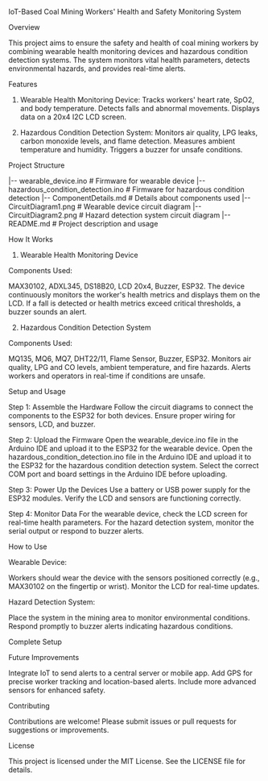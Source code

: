 IoT-Based Coal Mining Workers' Health and Safety Monitoring System

Overview

This project aims to ensure the safety and health of coal mining workers by combining wearable health monitoring devices and hazardous condition detection systems. The system monitors vital health parameters, detects environmental hazards, and provides real-time alerts.

Features

1. Wearable Health Monitoring Device:
Tracks workers' heart rate, SpO2, and body temperature.
Detects falls and abnormal movements.
Displays data on a 20x4 I2C LCD screen.

2. Hazardous Condition Detection System:
Monitors air quality, LPG leaks, carbon monoxide levels, and flame detection.
Measures ambient temperature and humidity.
Triggers a buzzer for unsafe conditions.

Project Structure

|-- wearable_device.ino               # Firmware for wearable device
|-- hazardous_condition_detection.ino # Firmware for hazardous condition detection
|-- ComponentDetails.md               # Details about components used
|-- CircuitDiagram1.png               # Wearable device circuit diagram
|-- CircuitDiagram2.png               # Hazard detection system circuit diagram
|-- README.md                         # Project description and usage

How It Works
1. Wearable Health Monitoring Device

Components Used:

MAX30102, ADXL345, DS18B20, LCD 20x4, Buzzer, ESP32.
The device continuously monitors the worker's health metrics and displays them on the LCD.
If a fall is detected or health metrics exceed critical thresholds, a buzzer sounds an alert.

2. Hazardous Condition Detection System

Components Used:

MQ135, MQ6, MQ7, DHT22/11, Flame Sensor, Buzzer, ESP32.
Monitors air quality, LPG and CO levels, ambient temperature, and fire hazards.
Alerts workers and operators in real-time if conditions are unsafe.

Setup and Usage

Step 1: Assemble the Hardware
Follow the circuit diagrams to connect the components to the ESP32 for both devices.
Ensure proper wiring for sensors, LCD, and buzzer.

Step 2: Upload the Firmware
Open the wearable_device.ino file in the Arduino IDE and upload it to the ESP32 for the wearable device.
Open the hazardous_condition_detection.ino file in the Arduino IDE and upload it to the ESP32 for the hazardous condition detection system.
Select the correct COM port and board settings in the Arduino IDE before uploading.

Step 3: Power Up the Devices
Use a battery or USB power supply for the ESP32 modules.
Verify the LCD and sensors are functioning correctly.

Step 4: Monitor Data
For the wearable device, check the LCD screen for real-time health parameters.
For the hazard detection system, monitor the serial output or respond to buzzer alerts.

How to Use

Wearable Device:

Workers should wear the device with the sensors positioned correctly (e.g., MAX30102 on the fingertip or wrist).
Monitor the LCD for real-time updates.

Hazard Detection System:

Place the system in the mining area to monitor environmental conditions.
Respond promptly to buzzer alerts indicating hazardous conditions.

Complete Setup


Future Improvements

Integrate IoT to send alerts to a central server or mobile app.
Add GPS for precise worker tracking and location-based alerts.
Include more advanced sensors for enhanced safety.

Contributing

Contributions are welcome! Please submit issues or pull requests for suggestions or improvements.

License

This project is licensed under the MIT License. See the LICENSE file for details.
